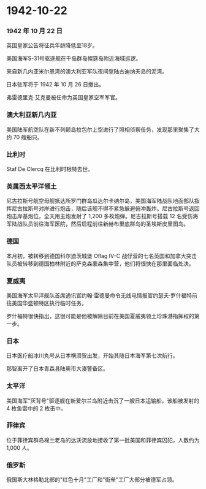 # 1942-10-22

### 1942 年 10 月 22 日

英国皇家公告将征兵年龄降低至18岁。

美国海军S-31号驱逐舰在千岛群岛幌筵岛附近海域巡逻。

来自新几内亚米尔恩湾的澳大利亚军队夜间登陆古迪纳夫岛的泥湾。

日本驻军将于 1942 年 10 月 26 日撤出。

弗雷德里克·艾克曼被任命为英国皇家空军军官。

### 澳大利亚新几内亚

美国陆军航空队在新不列颠岛拉包尔上空进行了照相侦察任务，发现那里聚集了大约
70 艘船只。

### 比利时

Staf De Clercq 在比利时根特去世。

### 英属西太平洋领土

尼古拉斯号航空母舰抵达所罗门群岛瓜达尔卡纳尔岛，美国海军陆战队地面部队指挥尼古拉斯号对岸进行炮击，随后该舰不得不紧急躲避俯冲轰炸。尼古拉斯号返回炮击岸基炮位，全天用主炮发射了
1,200 多枚炮弹。尼古拉斯号搭载 12
名受伤海军陆战队员前往海军医院，然后启程前往新赫布里底群岛的圣埃斯皮里图岛。

### 德国

本月初，被转移到德国科尔迪茨城堡 Oflag IV-C
战俘营的七名英国和加拿大突击队员被转移到德国柏林附近的萨克森豪森集中营，他们将很快在那里面临处决。

### 夏威夷

美国海军太平洋舰队首席通讯官约翰·雷德曼命令无线电情报官约瑟夫·罗什福特前往美国华盛顿特区执行临时任务。

罗什福特很快指出，这很可能是他被解除目前在美国夏威夷领土珍珠港指挥权的第一步。

### 日本

日本医疗船冰川丸号从日本横须贺出发，开始其随日本海军第七次航行。

那智离开了日本青森县陆奥市大湊警备区。

### 太平洋

美国海军"灰背号"驱逐舰在新爱尔兰岛附近击沉了一艘日本运输船，该船被发射的
4 枚鱼雷中的 2 枚击中。

### 菲律宾

位于菲律宾群岛棉兰老岛的达沃流放地接收了第一批美国和菲律宾囚犯，人数约为
1,000 人。

### 俄罗斯

俄国斯大林格勒北部的"红色十月"工厂和"街垒"工厂大部分被德军占领。